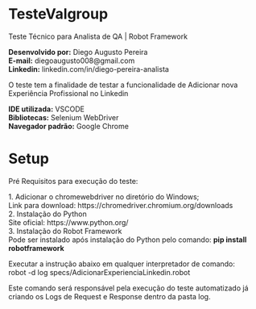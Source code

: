 # TesteValgroup
Teste Técnico para Analista de QA | Robot Framework

<p><strong>Desenvolvido por:</strong> Diego Augusto Pereira<br>
<strong>E-mail:</strong> diegoaugusto008@gmail.com<br>
<strong>Linkedin:</strong> linkedin.com/in/diego-pereira-analista</p>

<p>O teste tem a finalidade de testar a funcionalidade de Adicionar nova Experiência Profissional no Linkedin</p>
<p><strong>IDE utilizada:</strong> VSCODE<br>
<strong>Bibliotecas:</strong> Selenium WebDriver<br>
<strong>Navegador padrão:</strong> Google Chrome</p>

# Setup

<p>Pré Requisitos para execução do teste:</p> 
<p>1. Adicionar o chromewebdriver no diretório do Windows;<br>
Link para download: https://chromedriver.chromium.org/downloads<br>
2. Instalação do Python<br>
Site oficial: https://www.python.org/<br>
3. Instalação do Robot Framework<br>
Pode ser instalado após instalação do Python pelo comando: <strong>pip install robotframework</strong></p>
<p>Executar a instrução abaixo em qualquer interpretador de comando:<br>
robot -d log specs/AdicionarExperienciaLinkedin.robot</p>

<p>Este comando será responsável pela execução do teste automatizado já criando os Logs de Request e Response dentro da pasta log.</p>
